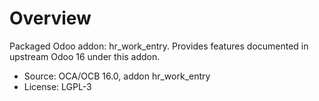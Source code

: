 # Overview

Packaged Odoo addon: hr_work_entry. Provides features documented in upstream Odoo 16 under this addon.

- Source: OCA/OCB 16.0, addon hr_work_entry
- License: LGPL-3
